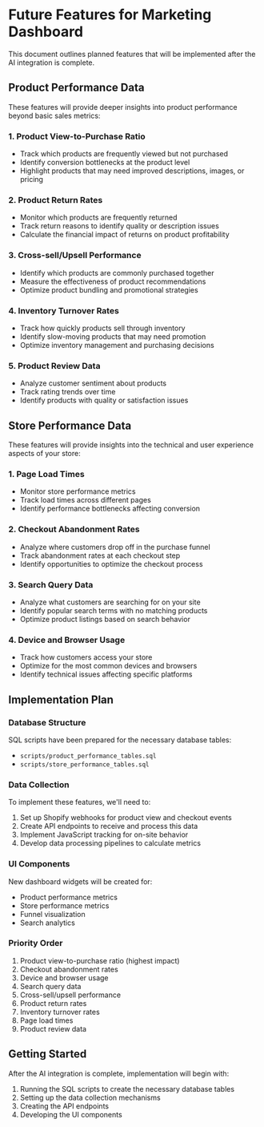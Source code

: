 # Future Features for Marketing Dashboard

This document outlines planned features that will be implemented after the AI integration is complete.

## Product Performance Data

These features will provide deeper insights into product performance beyond basic sales metrics:

### 1. Product View-to-Purchase Ratio
- Track which products are frequently viewed but not purchased
- Identify conversion bottlenecks at the product level
- Highlight products that may need improved descriptions, images, or pricing

### 2. Product Return Rates
- Monitor which products are frequently returned
- Track return reasons to identify quality or description issues
- Calculate the financial impact of returns on product profitability

### 3. Cross-sell/Upsell Performance
- Identify which products are commonly purchased together
- Measure the effectiveness of product recommendations
- Optimize product bundling and promotional strategies

### 4. Inventory Turnover Rates
- Track how quickly products sell through inventory
- Identify slow-moving products that may need promotion
- Optimize inventory management and purchasing decisions

### 5. Product Review Data
- Analyze customer sentiment about products
- Track rating trends over time
- Identify products with quality or satisfaction issues

## Store Performance Data

These features will provide insights into the technical and user experience aspects of your store:

### 1. Page Load Times
- Monitor store performance metrics
- Track load times across different pages
- Identify performance bottlenecks affecting conversion

### 2. Checkout Abandonment Rates
- Analyze where customers drop off in the purchase funnel
- Track abandonment rates at each checkout step
- Identify opportunities to optimize the checkout process

### 3. Search Query Data
- Analyze what customers are searching for on your site
- Identify popular search terms with no matching products
- Optimize product listings based on search behavior

### 4. Device and Browser Usage
- Track how customers access your store
- Optimize for the most common devices and browsers
- Identify technical issues affecting specific platforms

## Implementation Plan

### Database Structure
SQL scripts have been prepared for the necessary database tables:
- `scripts/product_performance_tables.sql`
- `scripts/store_performance_tables.sql`

### Data Collection
To implement these features, we'll need to:
1. Set up Shopify webhooks for product view and checkout events
2. Create API endpoints to receive and process this data
3. Implement JavaScript tracking for on-site behavior
4. Develop data processing pipelines to calculate metrics

### UI Components
New dashboard widgets will be created for:
- Product performance metrics
- Store performance metrics
- Funnel visualization
- Search analytics

### Priority Order
1. Product view-to-purchase ratio (highest impact)
2. Checkout abandonment rates
3. Device and browser usage
4. Search query data
5. Cross-sell/upsell performance
6. Product return rates
7. Inventory turnover rates
8. Page load times
9. Product review data

## Getting Started

After the AI integration is complete, implementation will begin with:
1. Running the SQL scripts to create the necessary database tables
2. Setting up the data collection mechanisms
3. Creating the API endpoints
4. Developing the UI components 